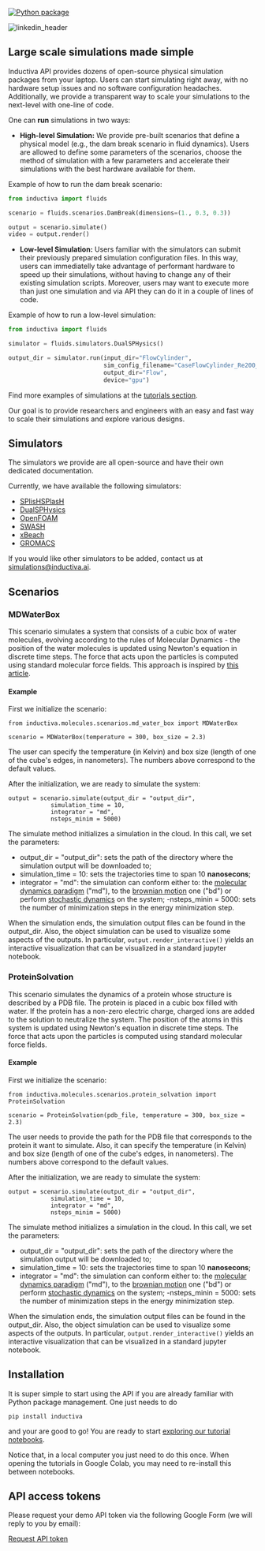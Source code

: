 
[![Python package](https://github.com/inductiva/inductiva/actions/workflows/python-package.yml/badge.svg)](https://github.com/inductiva/inductiva/actions/workflows/python-package.yml)

![linkedin_header](https://user-images.githubusercontent.com/104431973/231184851-0ce34289-593e-4832-aaa2-9aae652113f5.jpg)

## Large scale simulations made simple

Inductiva API provides dozens of open-source physical simulation packages from your laptop. Users can start simulating right away, with no hardware setup issues and no software configuration headaches. Additionally, we provide a transparent way to scale your simulations to the next-level with one-line of code.

One can **run** simulations in two ways:
- **High-level Simulation:** We provide pre-built scenarios that define a physical model (e.g., the dam break scenario in fluid dynamics). Users are allowed to define some parameters of the scenarios, choose the method of simulation with a few parameters and accelerate their simulations with the best hardware available for them. 

Example of how to run the dam break scenario:
```python
from inductiva import fluids

scenario = fluids.scenarios.DamBreak(dimensions=(1., 0.3, 0.3))

output = scenario.simulate()
video = output.render()
```

- **Low-level Simulation:** Users familiar with the simulators can submit their previously prepared simulation configuration files. In this way, users can immediatelly take advantage of performant hardware to speed up their simulations, without having to change any of their existing simulation scripts. Moreover, users may want to execute more than just one simulation and via API they can do it in a couple of lines of code. 

Example of how to run a low-level simulation:
```python
from inductiva import fluids

simulator = fluids.simulators.DualSPHysics()

output_dir = simulator.run(input_dir="FlowCylinder",
                           sim_config_filename="CaseFlowCylinder_Re200_Def.xml",
                           output_dir="Flow",
                           device="gpu")
```

Find more examples of simulations at the [tutorials section](https://github.com/inductiva/inductiva/tree/main/demos).

Our goal is to provide researchers and engineers with an easy and fast way to scale their simulations and explore various designs. 


## Simulators

The simulators we provide are all open-source and have their own dedicated documentation.

Currently, we have available the following simulators:
- [SPlisHSPlasH](https://github.com/InteractiveComputerGraphics/SPlisHSPlasH)
- [DualSPHysics](https://github.com/DualSPHysics/DualSPHysics)
- [OpenFOAM](https://www.openfoam.com/)
- [SWASH](https://swash.sourceforge.io/)
- [xBeach](https://oss.deltares.nl/web/xbeach/)
- [GROMACS](https://www.gromacs.org/)

If you would like other simulators to be added, contact us at [simulations@inductiva.ai](mailto:simulations@inductiva.ai).

## Scenarios

### MDWaterBox

This scenario simulates a system that consists of a cubic box of water molecules, evolving according to the rules of Molecular Dynamics - the position of the water molecules is updated using Newton's equation in discrete time steps. The force that acts upon the particles is computed using standard molecular force fields. This approach is inspired by [this article](https://arxiv.org/abs/2112.03383).

#### Example

First we initialize the scenario:
```
from inductiva.molecules.scenarios.md_water_box import MDWaterBox

scenario = MDWaterBox(temperature = 300, box_size = 2.3)
```

The user can specify the temperature (in Kelvin) and box size (length of one of the cube's edges, in nanometers). The numbers above correspond to the default values.

After the initialization, we are ready to simulate the system:

```
output = scenario.simulate(output_dir = "output_dir",
            simulation_time = 10,
            integrator = "md",
            nsteps_minim = 5000)
```

The simulate method initializes a simulation in the cloud. In this call, we set the parameters:
 - output_dir = "output_dir": sets the path of the directory where the simulation output will be downloaded to;
 - simulation_time = 10: sets the trajectories time to span 10 **nanosecons**;
 - integrator = "md": the simulation can conform either to: the [molecular dynamics paradigm](https://manual.gromacs.org/nightly/reference-manual/algorithms/molecular-dynamics.html) ("md"), to the [brownian motion](https://manual.gromacs.org/2021.2/reference-manual/algorithms/brownian-dynamics.html) one ("bd") or perform [stochastic dynamics](https://manual.gromacs.org/current/reference-manual/algorithms/stochastic-dynamics.html) on the system;
 -nsteps_minin = 5000: sets the number of minimization steps in the energy minimization step. 

When the simulation ends, the simulation output files can be found in the output_dir. Also, the object simulation can be used to visualize some aspects of the outputs. In particular, ```output.render_interactive()``` yields an interactive visualization that can be visualized in a standard jupyter notebook.

### ProteinSolvation

This scenario simulates the dynamics of a protein whose structure is described by a PDB file. The protein is placed in a cubic box filled with water. If the protein has a non-zero electric charge, charged ions are added to the solution to neutralize the system. The position of the atoms in this system is updated using Newton's equation in discrete time steps. The force that acts upon the particles is computed using standard molecular force fields.

#### Example

First we initialize the scenario:
```
from inductiva.molecules.scenarios.protein_solvation import ProteinSolvation

scenario = ProteinSolvation(pdb_file, temperature = 300, box_size = 2.3)
```

The user needs to provide the path for the PDB file that corresponds to the protein it want to simulate. Also, it can specify the temperature (in Kelvin) and box size (length of one of the cube's edges, in nanometers). The numbers above correspond to the default values.

After the initialization, we are ready to simulate the system:

```
output = scenario.simulate(output_dir = "output_dir",
            simulation_time = 10,
            integrator = "md",
            nsteps_minim = 5000)
```

The simulate method initializes a simulation in the cloud. In this call, we set the parameters:
 - output_dir = "output_dir": sets the path of the directory where the simulation output will be downloaded to;
 - simulation_time = 10: sets the trajectories time to span 10 **nanosecons**;
 - integrator = "md": the simulation can conform either to: the [molecular dynamics paradigm](https://manual.gromacs.org/nightly/reference-manual/algorithms/molecular-dynamics.html) ("md"), to the [brownian motion](https://manual.gromacs.org/2021.2/reference-manual/algorithms/brownian-dynamics.html) one ("bd") or perform [stochastic dynamics](https://manual.gromacs.org/current/reference-manual/algorithms/stochastic-dynamics.html) on the system;
 -nsteps_minin = 5000: sets the number of minimization steps in the energy minimization step. 

When the simulation ends, the simulation output files can be found in the output_dir. Also, the object simulation can be used to visualize some aspects of the outputs. In particular, ```output.render_interactive()``` yields an interactive visualization that can be visualized in a standard jupyter notebook.

## Installation

It is super simple to start using the API if you are already familiar with Python package management.
One just needs to do
```
pip install inductiva
```

and your are good to go! You are ready to start [exploring our tutorial notebooks](https://github.com/inductiva/inductiva/tree/main/demos).

Notice that, in a local computer you just need to do this once. When opening the tutorials in Google Colab, you may need to re-install this
between notebooks.

## API access tokens

Please request your demo API token via the following Google Form (we will reply to you by email):

[Request API token](https://docs.google.com/forms/d/e/1FAIpQLSflytIIwzaBE_ZzoRloVm3uTo1OQCH6Cqhw3bhFVnC61s7Wmw/viewform)

